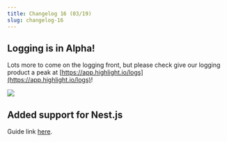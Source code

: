 ```yaml
---
title: Changelog 16 (03/19)
slug: changelog-16
---
```


## Logging is in Alpha!

Lots more to come on the logging front, but please check give our logging product a peak at [https://app.highlight.io/logs](https://app.highlight.io/logs)!

![](/images/logging.png)

## Added support for Nest.js

Guide link [here](https://www.highlight.io/docs/getting-started/server/js/nestjs).
